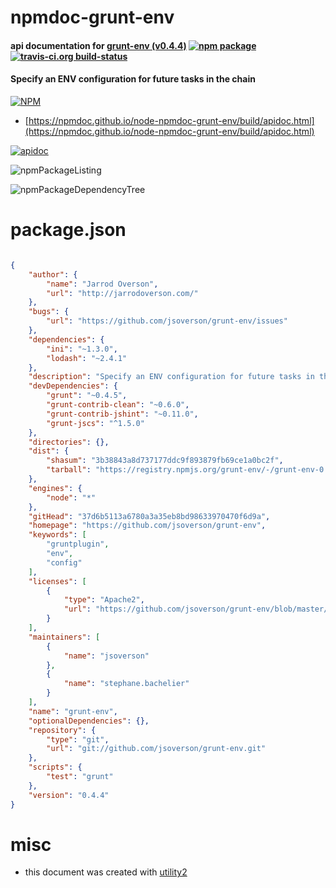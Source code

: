 # npmdoc-grunt-env

#### api documentation for  [grunt-env (v0.4.4)](https://github.com/jsoverson/grunt-env)  [![npm package](https://img.shields.io/npm/v/npmdoc-grunt-env.svg?style=flat-square)](https://www.npmjs.org/package/npmdoc-grunt-env) [![travis-ci.org build-status](https://api.travis-ci.org/npmdoc/node-npmdoc-grunt-env.svg)](https://travis-ci.org/npmdoc/node-npmdoc-grunt-env)

#### Specify an ENV configuration for future tasks in the chain

[![NPM](https://nodei.co/npm/grunt-env.png?downloads=true&downloadRank=true&stars=true)](https://www.npmjs.com/package/grunt-env)

- [https://npmdoc.github.io/node-npmdoc-grunt-env/build/apidoc.html](https://npmdoc.github.io/node-npmdoc-grunt-env/build/apidoc.html)

[![apidoc](https://npmdoc.github.io/node-npmdoc-grunt-env/build/screenCapture.buildCi.browser.%252Ftmp%252Fbuild%252Fapidoc.html.png)](https://npmdoc.github.io/node-npmdoc-grunt-env/build/apidoc.html)

![npmPackageListing](https://npmdoc.github.io/node-npmdoc-grunt-env/build/screenCapture.npmPackageListing.svg)

![npmPackageDependencyTree](https://npmdoc.github.io/node-npmdoc-grunt-env/build/screenCapture.npmPackageDependencyTree.svg)



# package.json

```json

{
    "author": {
        "name": "Jarrod Overson",
        "url": "http://jarrodoverson.com/"
    },
    "bugs": {
        "url": "https://github.com/jsoverson/grunt-env/issues"
    },
    "dependencies": {
        "ini": "~1.3.0",
        "lodash": "~2.4.1"
    },
    "description": "Specify an ENV configuration for future tasks in the chain",
    "devDependencies": {
        "grunt": "~0.4.5",
        "grunt-contrib-clean": "~0.6.0",
        "grunt-contrib-jshint": "~0.11.0",
        "grunt-jscs": "^1.5.0"
    },
    "directories": {},
    "dist": {
        "shasum": "3b38843a8d737177ddc9f893879fb69ce1a0bc2f",
        "tarball": "https://registry.npmjs.org/grunt-env/-/grunt-env-0.4.4.tgz"
    },
    "engines": {
        "node": "*"
    },
    "gitHead": "37d6b5113a6780a3a35eb8bd98633970470f6d9a",
    "homepage": "https://github.com/jsoverson/grunt-env",
    "keywords": [
        "gruntplugin",
        "env",
        "config"
    ],
    "licenses": [
        {
            "type": "Apache2",
            "url": "https://github.com/jsoverson/grunt-env/blob/master/LICENSE-Apache2"
        }
    ],
    "maintainers": [
        {
            "name": "jsoverson"
        },
        {
            "name": "stephane.bachelier"
        }
    ],
    "name": "grunt-env",
    "optionalDependencies": {},
    "repository": {
        "type": "git",
        "url": "git://github.com/jsoverson/grunt-env.git"
    },
    "scripts": {
        "test": "grunt"
    },
    "version": "0.4.4"
}
```



# misc
- this document was created with [utility2](https://github.com/kaizhu256/node-utility2)
